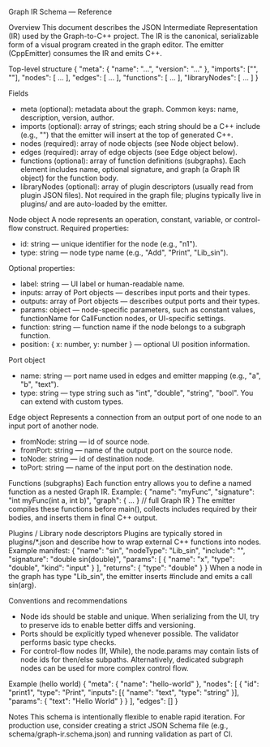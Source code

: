 Graph IR Schema — Reference

Overview
This document describes the JSON Intermediate Representation (IR) used by the Graph-to-C++ project. The IR is the canonical, serializable form of a visual program created in the graph editor. The emitter (CppEmitter) consumes the IR and emits C++.

Top-level structure
{
  "meta": { "name": "...", "version": "..." },
  "imports": ["<iostream>", "<cmath>"],
  "nodes": [ ... ],
  "edges": [ ... ],
  "functions": [ ... ],
  "libraryNodes": [ ... ]
}

Fields
- meta (optional): metadata about the graph. Common keys: name, description, version, author.
- imports (optional): array of strings; each string should be a C++ include (e.g., "<iostream>") that the emitter will insert at the top of generated C++.
- nodes (required): array of node objects (see Node object below).
- edges (required): array of edge objects (see Edge object below).
- functions (optional): array of function definitions (subgraphs). Each element includes name, optional signature, and graph (a Graph IR object) for the function body.
- libraryNodes (optional): array of plugin descriptors (usually read from plugin JSON files). Not required in the graph file; plugins typically live in plugins/ and are auto-loaded by the emitter.

Node object
A node represents an operation, constant, variable, or control-flow construct.
Required properties:
- id: string — unique identifier for the node (e.g., "n1").
- type: string — node type name (e.g., "Add", "Print", "Lib_sin").

Optional properties:
- label: string — UI label or human-readable name.
- inputs: array of Port objects — describes input ports and their types.
- outputs: array of Port objects — describes output ports and their types.
- params: object — node-specific parameters, such as constant values, functionName for CallFunction nodes, or UI-specific settings.
- function: string — function name if the node belongs to a subgraph function.
- position: { x: number, y: number } — optional UI position information.

Port object
- name: string — port name used in edges and emitter mapping (e.g., "a", "b", "text").
- type: string — type string such as "int", "double", "string", "bool". You can extend with custom types.

Edge object
Represents a connection from an output port of one node to an input port of another node.
- fromNode: string — id of source node.
- fromPort: string — name of the output port on the source node.
- toNode: string — id of destination node.
- toPort: string — name of the input port on the destination node.

Functions (subgraphs)
Each function entry allows you to define a named function as a nested Graph IR. Example:
{
  "name": "myFunc",
  "signature": "int myFunc(int a, int b)",
  "graph": { ... }  // full Graph IR
}
The emitter compiles these functions before main(), collects includes required by their bodies, and inserts them in final C++ output.

Plugins / Library node descriptors
Plugins are typically stored in plugins/*.json and describe how to wrap external C++ functions into nodes. Example manifest:
{
  "name": "sin",
  "nodeType": "Lib_sin",
  "include": "<cmath>",
  "signature": "double sin(double)",
  "params": [ { "name": "x", "type": "double", "kind": "input" } ],
  "returns": { "type": "double" }
}
When a node in the graph has type "Lib_sin", the emitter inserts #include <cmath> and emits a call sin(arg).

Conventions and recommendations
- Node ids should be stable and unique. When serializing from the UI, try to preserve ids to enable better diffs and versioning.
- Ports should be explicitly typed whenever possible. The validator performs basic type checks.
- For control-flow nodes (If, While), the node.params may contain lists of node ids for then/else subpaths. Alternatively, dedicated subgraph nodes can be used for more complex control flow.

Example (hello world)
{
  "meta": { "name": "hello-world" },
  "nodes": [
    {
      "id": "print1",
      "type": "Print",
      "inputs": [{ "name": "text", "type": "string" }],
      "params": { "text": "Hello World" }
    }
  ],
  "edges": []
}

Notes
This schema is intentionally flexible to enable rapid iteration. For production use, consider creating a strict JSON Schema file (e.g., schema/graph-ir.schema.json) and running validation as part of CI.
